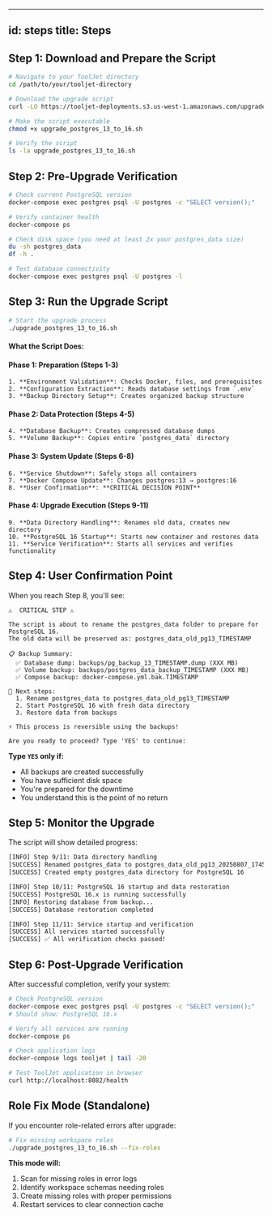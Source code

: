 <!-- removing this for now we might need to add this back later - 02/09/25 -->

---
id: steps
title: Steps
---

## Step 1: Download and Prepare the Script

```bash
# Navigate to your ToolJet directory
cd /path/to/your/tooljet-directory

# Download the upgrade script
curl -LO https://tooljet-deployments.s3.us-west-1.amazonaws.com/upgrade_postgres_13_to_16.sh

# Make the script executable
chmod +x upgrade_postgres_13_to_16.sh

# Verify the script
ls -la upgrade_postgres_13_to_16.sh
```

## Step 2: Pre-Upgrade Verification

```bash
# Check current PostgreSQL version
docker-compose exec postgres psql -U postgres -c "SELECT version();"

# Verify container health
docker-compose ps

# Check disk space (you need at least 2x your postgres_data size)
du -sh postgres_data
df -h .

# Test database connectivity
docker-compose exec postgres psql -U postgres -l
```

## Step 3: Run the Upgrade Script

```bash
# Start the upgrade process
./upgrade_postgres_13_to_16.sh
```

#### What the Script Does:

#### **Phase 1: Preparation (Steps 1-3)**
    1. **Environment Validation**: Checks Docker, files, and prerequisites
    2. **Configuration Extraction**: Reads database settings from `.env`
    3. **Backup Directory Setup**: Creates organized backup structure

#### **Phase 2: Data Protection (Steps 4-5)** 
    4. **Database Backup**: Creates compressed database dumps
    5. **Volume Backup**: Copies entire `postgres_data` directory

#### **Phase 3: System Update (Steps 6-8)**
    6. **Service Shutdown**: Safely stops all containers
    7. **Docker Compose Update**: Changes postgres:13 → postgres:16
    8. **User Confirmation**: **CRITICAL DECISION POINT**

#### **Phase 4: Upgrade Execution (Steps 9-11)**
    9. **Data Directory Handling**: Renames old data, creates new directory
    10. **PostgreSQL 16 Startup**: Starts new container and restores data
    11. **Service Verification**: Starts all services and verifies functionality

## Step 4: User Confirmation Point

When you reach Step 8, you'll see:
```
⚠️  CRITICAL STEP ⚠️

The script is about to rename the postgres_data folder to prepare for PostgreSQL 16.
The old data will be preserved as: postgres_data_old_pg13_TIMESTAMP

📋 Backup Summary:
  ✅ Database dump: backups/pg_backup_13_TIMESTAMP.dump (XXX MB)
  ✅ Volume backup: backups/postgres_data_backup_TIMESTAMP (XXX MB)
  ✅ Compose backup: docker-compose.yml.bak.TIMESTAMP

🔄 Next steps:
  1. Rename postgres_data to postgres_data_old_pg13_TIMESTAMP
  2. Start PostgreSQL 16 with fresh data directory
  3. Restore data from backups

⚡ This process is reversible using the backups!

Are you ready to proceed? Type 'YES' to continue:
```

**Type `YES` only if:**
- All backups are created successfully
- You have sufficient disk space
- You're prepared for the downtime
- You understand this is the point of no return

## Step 5: Monitor the Upgrade

The script will show detailed progress:
```bash
[INFO] Step 9/11: Data directory handling
[SUCCESS] Renamed postgres_data to postgres_data_old_pg13_20250807_174523
[SUCCESS] Created empty postgres_data directory for PostgreSQL 16

[INFO] Step 10/11: PostgreSQL 16 startup and data restoration
[SUCCESS] PostgreSQL 16.x is running successfully
[INFO] Restoring database from backup...
[SUCCESS] Database restoration completed

[INFO] Step 11/11: Service startup and verification
[SUCCESS] All services started successfully
[SUCCESS] ✅ All verification checks passed!
```

## Step 6: Post-Upgrade Verification

After successful completion, verify your system:

```bash
# Check PostgreSQL version
docker-compose exec postgres psql -U postgres -c "SELECT version();"
# Should show: PostgreSQL 16.x

# Verify all services are running
docker-compose ps

# Check application logs
docker-compose logs tooljet | tail -20

# Test ToolJet application in browser
curl http://localhost:8082/health
```

## Role Fix Mode (Standalone)

If you encounter role-related errors after upgrade:

```bash
# Fix missing workspace roles
./upgrade_postgres_13_to_16.sh --fix-roles
```

**This mode will:**
1. Scan for missing roles in error logs
2. Identify workspace schemas needing roles
3. Create missing roles with proper permissions
4. Restart services to clear connection cache

